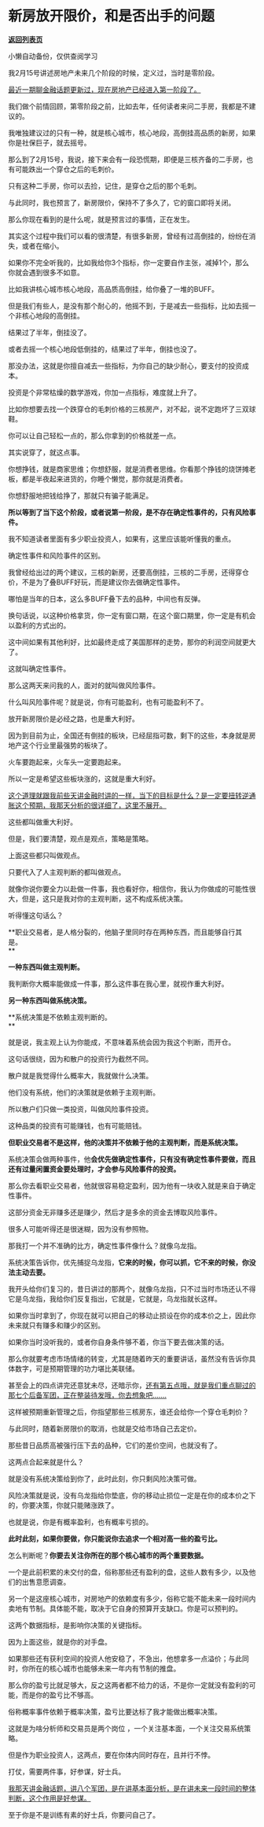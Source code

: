 # 新房放开限价，和是否出手的问题

[**返回列表页**](/gzh/记忆承载)

小懒自动备份，仅供查阅学习

我2月15号讲述房地产未来几个阶段的时候，定义过，当时是零阶段。  

[最近一期聊金融话题更新过，现在房地产已经进入第一阶段了。](http://mp.weixin.qq.com/s?__biz=MzkwMzQ1MzczOQ==&mid=2247484200&idx=1&sn=540cecc2f4bb02dc3a0e201a8a40b236&chksm=c0974e6cf7e0c77a72fc1cf646e5a8bf6f279510e30738f27e07afe9a458b4add5f8b16502a8&scene=21#wechat_redirect)

我们做个前情回顾，第零阶段之前，比如去年，任何读者来问二手房，我都是不建议的。  

我唯独建议过的只有一种，就是核心城市，核心地段，高倒挂高品质的新房，如果你是社保巨子，就去摇号。

那么到了2月15号，我说，接下来会有一段恐慌期，即便是三核齐备的二手房，也有可能跌出一个穿仓之后的毛刺价。  

只有这种二手房，你可以去捡，记住，是穿仓之后的那个毛刺。

与此同时，我也预言了，新房限价，保持不了多久了，它的窗口即将关闭。  

那么你现在看到的是什么呢，就是预言过的事情，正在发生。  

其实这个过程中我们可以看的很清楚，有很多新房，曾经有过高倒挂的，纷纷在消失，或者在缩小。  

如果你不完全听我的，比如我给你3个指标，你一定要自作主张，减掉1个，那么你就会遇到很多不如意。  

比如我讲核心城市核心地段，高品质高倒挂，给你叠了一堆的BUFF。

但是我们有些人，是没有那个耐心的，他摇不到，于是减去一些指标，比如去摇一个非核心地段的高倒挂。  

结果过了半年，倒挂没了。  

或者去摇一个核心地段低倒挂的，结果过了半年，倒挂也没了。

那没办法，这就是你擅自减去一些指标，为你自己的缺少耐心，要支付的投资成本。

投资是个非常枯燥的数学游戏，你加一点指标，难度就上升了。  

比如你想要去找一个跌穿仓的毛刺价格的三核房产，对不起，说不定跑坏了三双球鞋。

你可以让自己轻松一点的，那么你拿到的价格就差一点。

其实说穿了，就这点事。

你想挣钱，就是商家思维；你想舒服，就是消费者思维。你看那个挣钱的烧饼摊老板，都是半夜起来进货的，你睡个懒觉，那你就是消费者。

你想舒服地把钱给挣了，那就只有骗子能满足。

**所以等到了当下这个阶段，或者说第一阶段，是不存在确定性事件的，只有风险事件。**

我不知道读者里面有多少职业投资人，如果有，这里应该能听懂我的重点。  

确定性事件和风险事件的区别。

我曾经给出过的两个建议，三核的新房，还要高倒挂，三核的二手房，还得穿仓价，不是为了叠BUFF好玩，而是建议你去做确定性事件。  

哪怕是当年的日本，这么多BUFF叠下去的品种，中间也有反弹。  

换句话说，以这种价格拿货，你一定有窗口期，在这个窗口期里，你一定是有机会以盈利的方式出的。  

这中间如果有其他利好，比如最终走成了美国那样的走势，那你的利润空间就更大了。  

这就叫确定性事件。  

那么这两天来问我的人，面对的就叫做风险事件。  

什么叫风险事件呢？就是说，你有可能盈利，也有可能盈利不了。

放开新房限价是必经之路，也是重大利好。  

因为到目前为止，全国还有倒挂的板块，已经屈指可数，剩下的这些，本身就是房地产这个行业里最强势的板块了。  

火车要跑起来，火车头一定要跑起来。

所以一定是希望这些板块涨的，这就是重大利好。

[这个道理就跟我前些天讲金融时讲的一样，当下的目标是什么？是一定要扭转逆通胀这个预期，我那天分析的很详细了，这里不展开。  
](http://mp.weixin.qq.com/s?__biz=MzkwMzQ1MzczOQ==&mid=2247484200&idx=1&sn=540cecc2f4bb02dc3a0e201a8a40b236&chksm=c0974e6cf7e0c77a72fc1cf646e5a8bf6f279510e30738f27e07afe9a458b4add5f8b16502a8&scene=21#wechat_redirect)

这些都叫做重大利好。  

但是，我们要清楚，观点是观点，策略是策略。

上面这些都只叫做观点。  

只要代入了人主观判断的都叫做观点。

就像你说你要全力以赴做一件事，我也看好你，相信你，我认为你做成的可能性很大，但是，这只是我对你的主观判断，这不构成系统决策。

听得懂这句话么？

**职业交易者，是人格分裂的，他脑子里同时存在两种东西，而且能够自行其是。  
**

**一种东西叫做主观判断。**

我判断你大概率能做成一件事，那么这件事在我心里，就视作重大利好。  

**另一种东西叫做系统决策。**

**系统决策是不依赖主观判断的。  
**

就是说，我主观上认为你能成，不意味着系统会因为我这个判断，而开仓。  

这句话很绕，因为和散户的投资行为截然不同。  

散户就是我觉得什么概率大，我就做什么决策。  

他们没有系统，他们的决策就是依赖于主观判断。  

所以散户们只做一类投资，叫做风险事件投资。

这种品类的投资有可能赚钱，也有可能赔钱。  

**但职业交易者不是这样，他的决策并不依赖于他的主观判断，而是系统决策。**

系统决策会做两种事件，他**会优先做确定性事件，只有没有确定性事件要做，而且还有过量闲置资金要处理时，才会参与风险事件的投资。**

那么你去看职业交易者，他就很容易稳定盈利，因为他有一块收入就是来自于确定性事件。  

这部分资金无非赚多还是赚少，然后才是多余的资金去博取风险事件。

很多人可能听得还是很迷糊，因为没有参照物。

那我打一个并不准确的比方，确定性事件像什么？就像乌龙指。

系统决策告诉你，优先捕捉乌龙指，**它来的时候，你可以抓，它不来的时候，你没法主动去要。**

我开头给你们复习的，昔日讲过的那两个，就像乌龙指，只不过当时市场还认不得它是乌龙指，我给你们反复指出，它就是，它就是，乌龙指就长这样。

如果你当时拿到了，你现在就可以把自己的移动止损设在你的成本价之上，因此你未来就只有赚多和赚少的区别。

如果你当时没听我的，或者你自身条件够不着，你当下要去做决策的话。

那么你就要考虑市场情绪的转变，尤其是随着昨天的重要讲话，虽然没有告诉你具体数字，可是预期管理的功力堪比美联储。

甚至会上的四点讲完还意犹未尽，还暗示你，[还有第五点哦，就是我们重点聊过的那七个后备军团，正在整装待发哦，你去想象吧.......](http://mp.weixin.qq.com/s?__biz=MzkwMzQ1MzczOQ==&mid=2247484200&idx=1&sn=540cecc2f4bb02dc3a0e201a8a40b236&chksm=c0974e6cf7e0c77a72fc1cf646e5a8bf6f279510e30738f27e07afe9a458b4add5f8b16502a8&scene=21#wechat_redirect)  

这样被预期重新管理之后，你指望那些三核房东，谁还会给你一个穿仓毛刺价？  

与此同时，随着新房限价的取消，也就是交给市场自己去定价。  

那些昔日品质高被强行压下去的品种，它们的差价空间，也就没有了。  

这两点合起来就是什么？  

就是没有系统决策给到你了，此时此刻，你只剩风险决策可做。

风险决策就是说，没有乌龙指给你垫底，你的移动止损位一定是在你的成本价之下的，你要决策，你就只能赌涨跌了。  

也就是说，你是有概率盈利，也有概率亏损的。

**此时此刻，如果你要做，你只能说你去追求一个相对高一些的盈亏比。**

怎么判断呢？**你要去关注你所在的那个核心城市的两个重要数据。**  

一个是此前积累的未交付的盘，俗称那些还有盈利的盘，这些人数有多少，以及他们的出售意愿调查。

另一个是这座核心城市，对房地产的依赖度有多少，俗称它能不能未来一段时间内卖地有节制。具体能不能，取决于它自身的预算开支缺口。你是可以预判的。

这两个数据指标，是影响你决策的关键指标。

因为上面这些，就是你的对手盘。

如果那些还有获利空间的投资人他安稳了，不急出，他想拿多一点溢价；与此同时，你所在的核心城市也能够未来一年内有节制的推盘。  

那么你的盈亏比就足够大，反之这两者都不给力的话，不是你一定就没有盈利的可能，而是你的盈亏比不够高。

俗称概率事件依赖于概率决策，盈亏比要达标了我才能做出概率决策。

这就是为啥分析师和交易员是两个岗位 ，一个关注基本面，一个关注交易系统策略。

但是作为职业投资人，这两点，要在你体内同时存在，且并行不悖。

打仗，需要两件事，好参谋，好士兵。

[我那天讲金融话题，讲八个军团，是在讲基本面分析，是在讲未来一段时间的整体判断，这个作用是好参谋。](http://mp.weixin.qq.com/s?__biz=MzkwMzQ1MzczOQ==&mid=2247484200&idx=1&sn=540cecc2f4bb02dc3a0e201a8a40b236&chksm=c0974e6cf7e0c77a72fc1cf646e5a8bf6f279510e30738f27e07afe9a458b4add5f8b16502a8&scene=21#wechat_redirect)  

至于你是不是训练有素的好士兵，你要问自己了。

